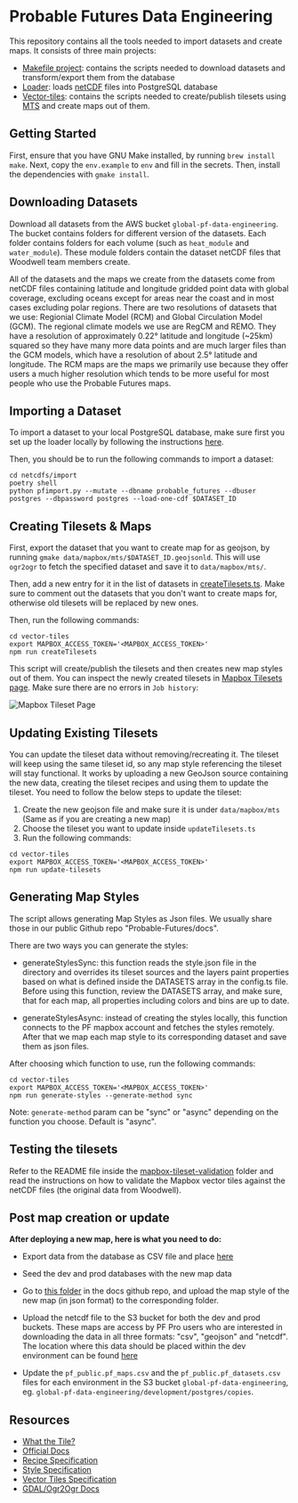 # Probable Futures Data Engineering

This repository contains all the tools needed to import datasets and create maps. It consists of three main projects:

- [Makefile project](Makefile): contains the scripts needed to download datasets and transform/export them from the database
- [Loader](netcdfs/import): loads [netCDF](https://www.unidata.ucar.edu/software/netcdf/) files into PostgreSQL database
- [Vector-tiles](vector-tiles): contains the scripts needed to create/publish tilesets using [MTS](https://www.mapbox.com/mts) and create maps out of them.

## Getting Started

First, ensure that you have GNU Make installed, by running `brew install make`. Next, copy the `env.example` to `env` and fill in the secrets. Then, install the dependencies with `gmake install`.

## Downloading Datasets

Download all datasets from the AWS bucket `global-pf-data-engineering`. The bucket contains folders for different version of the datasets. Each folder contains folders for each volume (such as `heat_module` and `water_module`). These module folders contain the dataset netCDF files that Woodwell team members create.

All of the datasets and the maps we create from the datasets come from netCDF files containing latitude and longitude gridded point data with global coverage, excluding oceans except for areas near the coast and in most cases excluding polar regions. There are two resolutions of datasets that we use: Regionial Climate Model (RCM) and Global Circulation Model (GCM). The regional climate models we use are RegCM and REMO. They have a resolution of approximately 0.22° latitude and longitude (~25km) squared so they have many more data points and are much larger files than the GCM models, which have a resolution of about 2.5° latitude and longitude. The RCM maps are the maps we primarily use because they offer users a much higher resolution which tends to be more useful for most people who use the Probable Futures maps.

## Importing a Dataset

To import a dataset to your local PostgreSQL database, make sure first you set up the loader locally by following the instructions [here](netcdfs/import/README.md).

Then, you should be to run the following commands to import a dataset:

```
cd netcdfs/import
poetry shell
python pfimport.py --mutate --dbname probable_futures --dbuser postgres --dbpassword postgres --load-one-cdf $DATASET_ID
```

## Creating Tilesets & Maps

First, export the dataset that you want to create map for as geojson, by running `gmake data/mapbox/mts/$DATASET_ID.geojsonld`.
This will use `ogr2ogr` to fetch the specified dataset and save it to `data/mapbox/mts/`.

Then, add a new entry for it in the list of datasets in [createTilesets.ts](vector-tiles/createTilesets.ts). Make sure to comment out the datasets that you don't want to create maps for, otherwise old tilesets will be replaced by new ones.

Then, run the following commands:

```
cd vector-tiles
export MAPBOX_ACCESS_TOKEN='<MAPBOX_ACCESS_TOKEN>'
npm run createTilesets
```

This script will create/publish the tilesets and then creates new map styles out of them. You can inspect the newly created tilesets in [Mapbox Tilesets page](https://studio.mapbox.com/tilesets/). Make sure there are no errors in `Job history`:

![Mapbox Tileset Page](https://user-images.githubusercontent.com/23698181/150998697-8be12e1a-35a9-4ecb-af27-46de7f15ae49.png)

## Updating Existing Tilesets

You can update the tileset data without removing/recreating it. The tileset will keep using the same tileset id, so any map style referencing the tileset will stay functional. It works by uploading a new GeoJson source containing the new data, creating the tileset recipes and using them to update the tileset. You need to follow the below steps to update the tileset:

1. Create the new geojson file and make sure it is under `data/mapbox/mts` (Same as if you are creating a new map)
2. Choose the tileset you want to update inside `updateTilesets.ts`
3. Run the following commands:

```
cd vector-tiles
export MAPBOX_ACCESS_TOKEN='<MAPBOX_ACCESS_TOKEN>'
npm run update-tilesets
```

## Generating Map Styles

The script allows generating Map Styles as Json files. We usually share those in our public Github repo "Probable-Futures/docs".

There are two ways you can generate the styles:

- generateStylesSync: this function reads the style.json file in the directory and overrides its tileset sources and the layers paint properties based on what is defined inside the DATASETS array in the config.ts file. Before using this function, review the DATASETS array, and make sure, that for each map, all properties including colors and bins are up to date.

- generateStylesAsync: instead of creating the styles locally, this function connects to the PF mapbox account and fetches the styles remotely. After that we map each map style to its corresponding dataset and save them as json files.

After choosing which function to use, run the following commands:

```
cd vector-tiles
export MAPBOX_ACCESS_TOKEN='<MAPBOX_ACCESS_TOKEN>'
npm run generate-styles --generate-method sync
```

Note: `generate-method` param can be "sync" or "async" depending on the function you choose. Default is "async".

## Testing the tilesets

Refer to the README file inside the [mapbox-tileset-validation](/mapbox-tileset-validation/README.md) folder and read the instructions on how to validate the Mapbox vector tiles against the netCDF files (the original data from Woodwell).

## Post map creation or update

**After deploying a new map, here is what you need to do:**

- Export data from the database as CSV file and place [here](https://s3.console.aws.amazon.com/s3/buckets/global-pf-data-engineering?region=us-west-2&bucketType=general&prefix=production/postgres/copies/pf_public.pf_dataset_statistics/&showversions=false)

- Seed the dev and prod databases with the new map data
- Go to [this folder](https://github.com/Probable-Futures/docs/tree/main/mapStyles) in the docs github repo, and upload the map style of the new map (in json format) to the corresponding folder.
- Upload the netcdf file to the S3 bucket for both the dev and prod buckets. These maps are access by PF Pro users who are interested in downloading the data in all three formats: "csv", "geojson" and "netcdf". The location where this data should be placed within the dev environment can be found [here](https://s3.console.aws.amazon.com/s3/buckets/development-partner-upload-b557bb7?region=us-west-2&bucketType=general&prefix=climate-data/&showversions=false)
- Update the `pf_public.pf_maps.csv` and the `pf_public.pf_datasets.csv` files for each environment in the S3 bucket `global-pf-data-engineering`, eg. `global-pf-data-engineering/development/postgres/copies`.

## Resources

- [What the Tile?](https://labs.mapbox.com/what-the-tile/)
- [Official Docs](https://docs.mapbox.com/mapbox-tiling-service/guides/)
- [Recipe Specification](https://docs.mapbox.com/mapbox-tiling-service/reference/)
- [Style Specification](https://docs.mapbox.com/mapbox-gl-js/style-spec/)
- [Vector Tiles Specification](https://docs.mapbox.com/vector-tiles/specification/)
- [GDAL/Ogr2Ogr Docs](https://gdal.org/)
